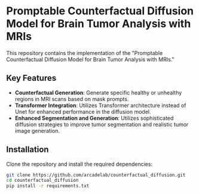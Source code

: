 # Promptable Counterfactual Diffusion Model for Brain Tumor Analysis with MRIs

This repository contains the implementation of the "Promptable Counterfactual Diffusion Model for Brain Tumor Analysis with MRIs."

## Key Features

- **Counterfactual Generation**: Generate specific healthy or unhealthy regions in MRI scans based on mask prompts.
- **Transformer Integration**: Utilizes Transformer architecture instead of Unet for enhanced performance in the diffusion model.
- **Enhanced Segmentation and Generation**: Utilizes sophisticated diffusion strategies to improve tumor segmentation and realistic tumor image generation.

## Installation

Clone the repository and install the required dependencies:

```bash
git clone https://github.com/arcadelab/counterfactual_diffusion.git
cd counterfactual_diffusion
pip install -r requirements.txt
